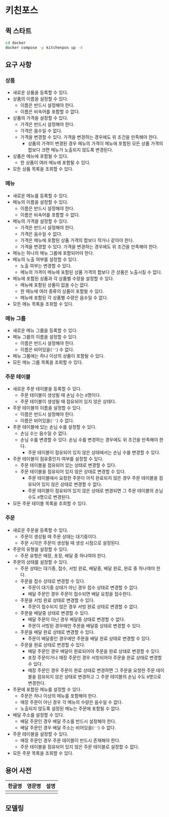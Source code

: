 # 키친포스

## 퀵 스타트

```sh
cd docker
docker compose -p kitchenpos up -d
```

## 요구 사항

### 상품

* 새로운 상품을 등록할 수 있다.
* 상품의 이름을 설정할 수 있다.
  * 이름은 반드시 설정해야 한다.
  * 이름은 비속어를 포함할 수 없다.
* 상품의 가격을 설정할 수 있다.
  * 가격은 반드시 설정해야 한다.
  * 가격은 음수일 수 없다.
  * 가격을 변경할 수 있다. 가격을 변경하는 경우에도 위 조건을 만족해야 한다.
    * 상품의 가격이 변경된 경우 메뉴의 가격이 메뉴에 포함된 모든 상품 가격의 합보다 크면 메뉴가 노출되지 않도록 변경된다.
* 상품은 메뉴에 포함될 수 있다.
  * 한 상품이 여러 메뉴에 포함될 수 있다.
* 모든 상품 목록을 조회할 수 있다.

### 메뉴

* 새로운 메뉴를 등록할 수 있다.
* 메뉴의 이름을 설정할 수 있다.
  * 이름은 반드시 설정해야 한다.
  * 이름은 비속어를 포함할 수 없다.
* 메뉴의 가격을 설정할 수 있다.
  * 가격은 반드시 설정해야 한다.
  * 가격은 음수일 수 없다.
  * 가격은 메뉴에 포함된 상품 가격의 합보다 작거나 같아야 한다.
  * 가격을 변경할 수 있다. 가격을 변경하는 경우에도 위 조건을 만족해야 한다.
* 메뉴는 하나의 메뉴 그룹에 포함되어야 한다.
* 메뉴의 노출 여부를 설정할 수 있다.
  * 노출 여부는 변경할 수 있다.
  * 메뉴의 가격이 메뉴에 포함된 상품 가격의 합보다 큰 상품은 노출시킬 수 없다.
* 메뉴에 포함된 상품과 각 상품별 수량을 설정할 수 있다.
  * 메뉴에 포함된 상품이 없을 수는 없다.
  * 한 메뉴에 여러 종류의 상품이 포함될 수 있다.
  * 메뉴에 포함된 각 상품별 수량은 음수일 수 없다.
* 모든 메뉴 목록을 조회할 수 있다.

### 메뉴 그룹

* 새로운 메뉴 그룹을 등록할 수 있다.
* 메뉴 그룹의 이름을 설정할 수 있다.
  * 이름은 반드시 설정해야 한다.
  * 이름은 비어있을(`''`) 수 없다.
* 메뉴 그룹에는 하나 이상의 상품이 포함될 수 있다.
* 모든 메뉴 그룹 목록을 조회할 수 있다.

### 주문 테이블

* 새로운 주문 테이블을 등록할 수 있다.
  * 주문 테이블이 생성될 때 손님 수는 `0`명이다.
  * 주문 테이블이 생성될 때 점유되어 있지 않은 상태다.
* 주문 테이블의 이름을 설정할 수 있다.
  * 이름은 반드시 설정해야 한다.
  * 이름은 비어있을(`''`) 수 없다.
* 주문 테이블에 있는 손님 수를 설정할 수 있다.
  * 손님 수는 음수일 수 없다.
  * 손님 수를 변경할 수 있다. 손님 수를 변경하는 경우에도 위 조건을 만족해야 한다.
    * 주문 테이블이 점유되어 있지 않은 상태에서는 손님 수를 변경할 수 있다.
* 주문 테이블이 점유중인지 여부를 설정할 수 있다.
  * 주문 테이블을 점유되어 있는 상태로 변경할 수 있다.
  * 주문 테이블을 점유되어 있지 않은 상태로 변경할 수 있다.
    * 주문 테이블에서 요청한 주문이 아직 완료되지 않은 경우 주문 테이블을 점유되어 있지 않은 상태로 변경할 수 없다. 
    * 주문 테이블이 점유되어 있지 않은 상태로 변경되면 그 주문 테이블의 손님 수도 `0`명으로 변경된다.
* 모든 주문 테이블 목록을 조회할 수 있다.

### 주문

* 새로운 주문을 등록할 수 있다.
  * 주문이 생성될 때 주문 상태는 대기중이다.
  * 주문 시각은 주문이 생성될 때 생성 시점으로 설정된다.
* 주문의 유형을 설정할 수 있다.
  * 주문 유형은 매장, 포장, 배달 중 하나여야 한다.
* 주문의 상태를 설정할 수 있다.
  * 주문 상태는 대기중, 접수, 서빙 완료, 배달중, 배달 완료, 완료 중 하나여야 한다.
  * 주문을 접수 상태로 변경할 수 있다.
    * 주문이 대기중 상태가 아닌 경우 접수 상태로 변경할 수 없다.
    * 배달 주문인 경우 주문이 접수되면 배달 요청을 접수한다.
  * 주문을 서빙 완료 상태로 변경할 수 있다.
    * 주문이 접수되지 않은 경우 서빙 완료 상태로 변경할 수 없다.
  * 주문을 배달중 상태로 변경할 수 있다.
    * 배달 주문이 아닌 경우 배달중 상태로 변경할 수 없다.
    * 주문이 서빙된 경우에만 주문을 배달중 상태로 변경할 수 있다.
  * 주문을 배달 완료 상태로 변경할 수 있다.
    * 주문이 배달중인 경우에만 주문을 배달 완료 상태로 변경할 수 있다.
  * 주문을 완료 상태로 변경할 수 있다.
    * 배달 주문인 경우 배달이 완료되어야 주문을 완료 상태로 변경할 수 있다.
    * 포장 주문이거나 매장 주문인 경우 서빙되어야 주문을 완료 상태로 변경할 수 있다.
    * 매장 주문인 경우 주문이 완료 상태로 변경하면 그 주문을 요청한 주문 테이블을 점유되지 않은 상태로 변경하고 그 주문 테이블의 손님 수도 `0`명으로 변경한다.
* 주문에 포함된 메뉴를 설정할 수 있다.
  * 주문은 하나 이상의 메뉴를 포함해야 한다.
  * 매장 주문이 아닌 경우 각 메뉴의 수량은 음수일 수 없다.
  * 노출되지 않도록 설정된 메뉴는 주문에 포함될 수 없다.
* 배달 주소를 설정할 수 있다.
  * 배달 주문인 경우 배달 주소를 반드시 설정해야 한다.
  * 배달 주문인 경우 배달 주소는 비어있을(`''`) 수 없다.
* 주문 테이블을 설정할 수 있다.
  * 매장 주문인 경우 주문 테이블이 반드시 존재해야 한다.
  * 주문 테이블을 점유되어 있지 않은 주문 테이블로 설정할 수 없다.
* 모든 주문 목록을 조회할 수 있다.

## 용어 사전

| 한글명 | 영문명 | 설명 |
| --- | --- | --- |
|  |  |  |

## 모델링
